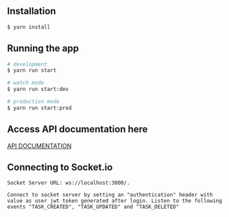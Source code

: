 ## Installation

```bash
$ yarn install
```

## Running the app

```bash
# development
$ yarn run start

# watch mode
$ yarn run start:dev

# production mode
$ yarn run start:prod
```

## Access API documentation here

  [API DOCUMENTATION](http://localhost:3000/docs)
  

## Connecting to Socket.io 

```
Socket Server URL: ws://localhost:3000/.

Connect to socket server by setting an "authentication" header with value as user jwt token generated after login. Listen to the following events "TASK_CREATED", "TASK_UPDATED" and "TASK_DELETED"

```
